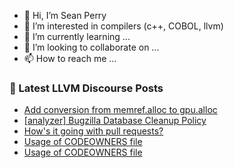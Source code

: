 - 👋 Hi, I’m Sean Perry
- 👀 I’m interested in compilers (c++, COBOL, llvm)
- 🌱 I’m currently learning ...
- 💞️ I’m looking to collaborate on ...
- 📫 How to reach me ...

<!---
s66perry/s66perry is a ✨ special ✨ repository because its `README.md` (this file) appears on your GitHub profile.
You can click the Preview link to take a look at your changes.
--->
### 📕 Latest LLVM Discourse Posts

<!-- DISCOURSE-LLVM:START -->
- [Add conversion from memref.alloc to gpu.alloc](https://discourse.llvm.org/t/add-conversion-from-memref-alloc-to-gpu-alloc/73535#post_2)
- [[analyzer] Bugzilla Database Cleanup Policy](https://discourse.llvm.org/t/analyzer-bugzilla-database-cleanup-policy/57287#post_13)
- [How&#39;s it going with pull requests?](https://discourse.llvm.org/t/hows-it-going-with-pull-requests/73467?page=3#post_45)
- [Usage of CODEOWNERS file](https://discourse.llvm.org/t/usage-of-codeowners-file/73524#post_9)
- [Usage of CODEOWNERS file](https://discourse.llvm.org/t/usage-of-codeowners-file/73524#post_8)
<!-- DISCOURSE-LLVM:END -->
